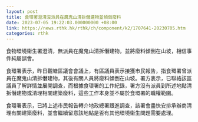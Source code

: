 ```yaml
---
layout: post
title: 食環署澄清沒派員在魔鬼山清拆僭建物並傾倒廢料
date: 2023-07-05 19:22:03.000000000 +08:00
link: https://news.rthk.hk/rthk/ch/component/k2/1707641-20230705.htm
categories: rthk
---
```


食物環境衞生署澄清，無派員在魔鬼山清拆僭建物，並將廢料傾倒在山坡，相信事件純屬誤會。
 
食環署表示，昨日觀塘區議會會議上，有區議員表示接獲市民報告，指食環署曾派員在魔鬼山清拆僭建物，其後有關人員將廢料傾倒在山坡。署方表示，已聯絡該區議員了解詳情並展開調查，而根據食環署的工作紀錄，署方沒有派員到所述地點清拆僭建物或清理相關建築廢料，這些工作本身並不屬於食環署的職權範圍。

食環署表示，已將上述市民報告轉介地政總署跟進調查，該署會盡快安排承辦商清理有關建築廢料，並會繼續留意該地點是否有其他環境衞生問題需要處理。
